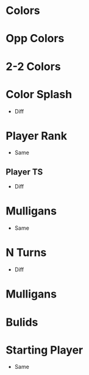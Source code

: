 # Colors 
# Opp Colors
# 2-2 Colors
# Color Splash
 - Diff

# Player Rank
 - Same
## Player TS
 - Diff

# Mulligans
 - Same
# N Turns
 - Diff

# Mulligans
# Bulids
# Starting Player
 - Same
